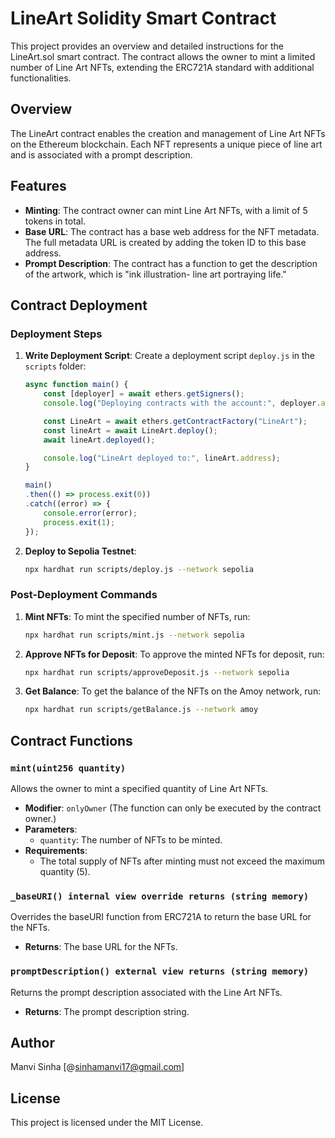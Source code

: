 # LineArt Solidity Smart Contract

This project provides an overview and detailed instructions for the LineArt.sol smart contract. The contract allows the owner to mint a limited number of Line Art NFTs, extending the ERC721A standard with additional functionalities.

## Overview

The LineArt contract enables the creation and management of Line Art NFTs on the Ethereum blockchain. Each NFT represents a unique piece of line art and is associated with a prompt description.

## Features

- **Minting**: The contract owner can mint Line Art NFTs, with a limit of 5 tokens in total.
- **Base URL**: The contract has a base web address for the NFT metadata. The full metadata URL is created by adding the token ID to this base address.
- **Prompt Description**: The contract has a function to get the description of the artwork, which is "ink illustration- line art portraying life."

## Contract Deployment

### Deployment Steps

1. **Write Deployment Script**: Create a deployment script `deploy.js` in the `scripts` folder:
    ```js
    async function main() {
        const [deployer] = await ethers.getSigners();
        console.log("Deploying contracts with the account:", deployer.address);

        const LineArt = await ethers.getContractFactory("LineArt");
        const lineArt = await LineArt.deploy();
        await lineArt.deployed();

        console.log("LineArt deployed to:", lineArt.address);
    }

    main()
    .then(() => process.exit(0))
    .catch((error) => {
        console.error(error);
        process.exit(1);
    });
    ```

2. **Deploy to Sepolia Testnet**:
    ```sh
    npx hardhat run scripts/deploy.js --network sepolia
    ```

### Post-Deployment Commands

1. **Mint NFTs**: To mint the specified number of NFTs, run:
    ```sh
    npx hardhat run scripts/mint.js --network sepolia
    ```

2. **Approve NFTs for Deposit**: To approve the minted NFTs for deposit, run:
    ```sh
    npx hardhat run scripts/approveDeposit.js --network sepolia
    ```

3. **Get Balance**: To get the balance of the NFTs on the Amoy network, run:
    ```sh
    npx hardhat run scripts/getBalance.js --network amoy
    ```

## Contract Functions

### `mint(uint256 quantity)`

Allows the owner to mint a specified quantity of Line Art NFTs.

- **Modifier**: `onlyOwner` (The function can only be executed by the contract owner.)
- **Parameters**:
  - `quantity`: The number of NFTs to be minted.
- **Requirements**:
  - The total supply of NFTs after minting must not exceed the maximum quantity (5).

### `_baseURI() internal view override returns (string memory)`

Overrides the baseURI function from ERC721A to return the base URL for the NFTs.

- **Returns**: The base URL for the NFTs.

### `promptDescription() external view returns (string memory)`

Returns the prompt description associated with the Line Art NFTs.

- **Returns**: The prompt description string.

## Author

Manvi Sinha [@sinhamanvi17@gmail.com]

## License

This project is licensed under the MIT License.
